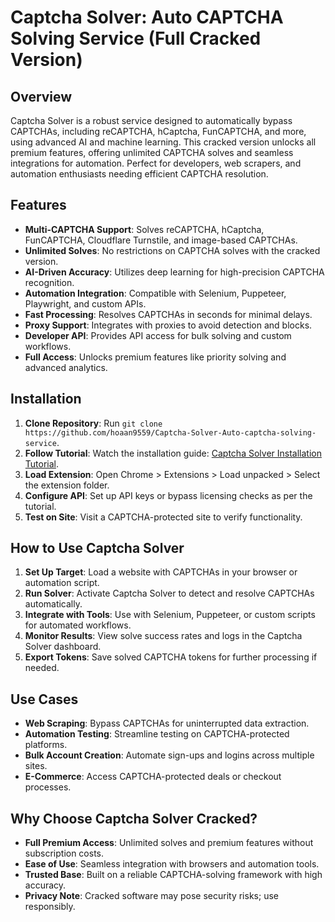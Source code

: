 # Captcha Solver: Auto CAPTCHA Solving Service (Full Cracked Version)

## Overview
Captcha Solver is a robust service designed to automatically bypass CAPTCHAs, including reCAPTCHA, hCaptcha, FunCAPTCHA, and more, using advanced AI and machine learning. This cracked version unlocks all premium features, offering unlimited CAPTCHA solves and seamless integrations for automation. Perfect for developers, web scrapers, and automation enthusiasts needing efficient CAPTCHA resolution.

## Features
- **Multi-CAPTCHA Support**: Solves reCAPTCHA, hCaptcha, FunCAPTCHA, Cloudflare Turnstile, and image-based CAPTCHAs.
- **Unlimited Solves**: No restrictions on CAPTCHA solves with the cracked version.
- **AI-Driven Accuracy**: Utilizes deep learning for high-precision CAPTCHA recognition.
- **Automation Integration**: Compatible with Selenium, Puppeteer, Playwright, and custom APIs.
- **Fast Processing**: Resolves CAPTCHAs in seconds for minimal delays.
- **Proxy Support**: Integrates with proxies to avoid detection and blocks.
- **Developer API**: Provides API access for bulk solving and custom workflows.
- **Full Access**: Unlocks premium features like priority solving and advanced analytics.

## Installation
1. **Clone Repository**: Run `git clone https://github.com/hoaan9559/Captcha-Solver-Auto-captcha-solving-service`.
2. **Follow Tutorial**: Watch the installation guide: [Captcha Solver Installation Tutorial](https://www.youtube.com/watch?v=yVvvA8kaIuk).
3. **Load Extension**: Open Chrome > Extensions > Load unpacked > Select the extension folder.
4. **Configure API**: Set up API keys or bypass licensing checks as per the tutorial.
5. **Test on Site**: Visit a CAPTCHA-protected site to verify functionality.

## How to Use Captcha Solver
1. **Set Up Target**: Load a website with CAPTCHAs in your browser or automation script.
2. **Run Solver**: Activate Captcha Solver to detect and resolve CAPTCHAs automatically.
3. **Integrate with Tools**: Use with Selenium, Puppeteer, or custom scripts for automated workflows.
4. **Monitor Results**: View solve success rates and logs in the Captcha Solver dashboard.
5. **Export Tokens**: Save solved CAPTCHA tokens for further processing if needed.

## Use Cases
- **Web Scraping**: Bypass CAPTCHAs for uninterrupted data extraction.
- **Automation Testing**: Streamline testing on CAPTCHA-protected platforms.
- **Bulk Account Creation**: Automate sign-ups and logins across multiple sites.
- **E-Commerce**: Access CAPTCHA-protected deals or checkout processes.

## Why Choose Captcha Solver Cracked?
- **Full Premium Access**: Unlimited solves and premium features without subscription costs.
- **Ease of Use**: Seamless integration with browsers and automation tools.
- **Trusted Base**: Built on a reliable CAPTCHA-solving framework with high accuracy.
- **Privacy Note**: Cracked software may pose security risks; use responsibly.
